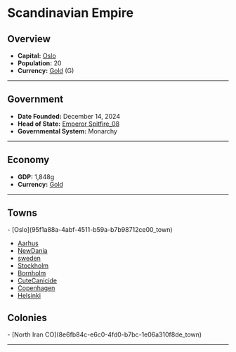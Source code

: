 <!--UNDEDITED FILE, remove this entire line if this file has been edited!-->
# <!--NAME-->Scandinavian Empire<!--NAME-->

## Overview

- **Capital:** <!--CAPITAL_LINK-->[Oslo](95f1a88a-4abf-4511-b59a-b7b98712ce00_town)<!--CAPITAL_LINK-->
- **Population:** <!--POPULATION-->20<!--POPULATION-->
- **Currency:** <!--CURRENCY_LINK-->[Gold](Gold_currency)<!--CURRENCY_LINK--> (<!--CURRENCY_ABV-->G<!--CURRENCY_ABV-->)

---

## Government

- **Date Founded:** <!--FOUNDED-->December 14, 2024<!--FOUNDED-->
- **Head of State:** <!--LEADER_TITLE_LINK-->[Emperor Spitfire_08](Spitfire_08_user)<!--LEADER_TITLE_LINK-->
- **Governmental System:** <!--GOVERNMENT-->Monarchy<!--GOVERNMENT-->

---

## Economy

- **GDP:** <!--GDP-->1,848g<!--GDP-->
- **Currency:** <!--CURRENCY_LINK-->[Gold](Gold_currency)<!--CURRENCY_LINK-->

---

## Towns

<!--TOWNS-->- [Oslo](95f1a88a-4abf-4511-b59a-b7b98712ce00_town)
- [Aarhus](9c051100-49f0-402f-82ab-63658349bdd7_town)
- [NewDania](5f754d81-d6c5-425c-9fe6-a97d9529499d_town)
- [sweden](72c451ac-1e2a-41e2-ae0f-2a238296f7b6_town)
- [Stockholm](46f6dea3-e312-4d12-af1f-9980570ec7d5_town)
- [Bornholm](149b0bd6-1e98-4c88-ab06-3262407ddc91_town)
- [CuteCanicide](c3d3f64b-584b-4059-9f20-6597271f0ec6_town)
- [Copenhagen](2891c2d4-fa5d-475e-a355-ec28ee37f0ea_town)
- [Helsinki](0318c526-4d33-4fe9-8bd5-40f4ff073c5e_town)<!--TOWNS-->

## Colonies

<!--COLONIES-->- [North Iran CO](8e6fb84c-e6c0-4fd0-b7bc-1e06a310f8de_town)<!--COLONIES-->

---